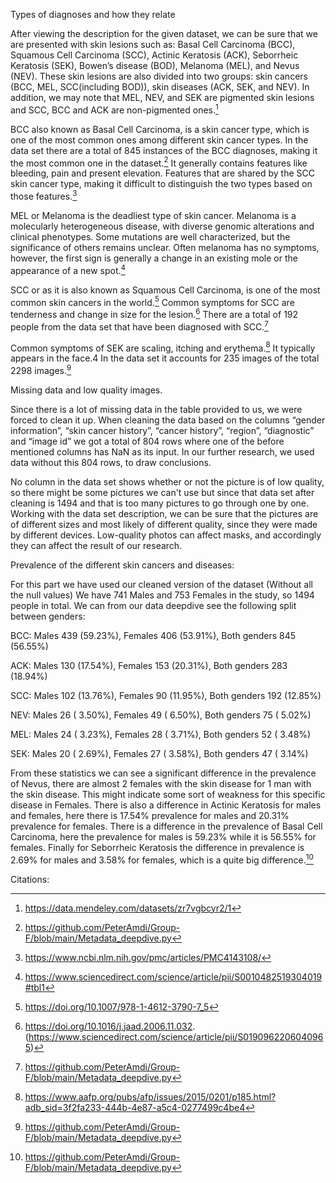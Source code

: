 Types of diagnoses and how they relate

After viewing the description for the given dataset, we can be sure that we are presented with skin lesions such as: Basal Cell Carcinoma (BCC), Squamous Cell Carcinoma (SCC), Actinic Keratosis (ACK), Seborrheic Keratosis (SEK), Bowen’s disease (BOD), Melanoma (MEL), and Nevus (NEV).  These skin lesions are also divided into two groups: skin cancers (BCC, MEL, SCC(including BOD)), skin diseases (ACK, SEK, and NEV).  In addition, we may note that MEL, NEV, and SEK are pigmented skin lesions and SCC, BCC and ACK are non-pigmented ones.[^1]

BCC also known as Basal Cell Carcinoma, is a skin cancer type, which is one of the most common ones among different skin cancer types. In the data set there are a total of 845 instances of the BCC diagnoses, making it the most common one in the dataset.[^2] It generally contains features like bleeding, pain and present elevation. Features that are shared by the SCC skin cancer type, making it difficult to distinguish the two types based on those features.[^3]

MEL or Melanoma is the deadliest type of skin cancer. Melanoma is a molecularly heterogeneous disease, with diverse genomic alterations and clinical phenotypes. Some mutations are well characterized, but the significance of others remains unclear. Often melanoma has no symptoms, however, the first sign is generally a change in an existing mole or the appearance of a new spot.[^4]

SCC or as it is also known as Squamous Cell Carcinoma, is one of the most common skin cancers in the world.[^5] Common symptoms for SCC are tenderness and change in size for the lesion.[^6] There are a total of 192 people from the data set that have been diagnosed with SCC.[^2]

Common symptoms of SEK are scaling, itching and erythema.[^7] It typically appears in the face.4 In the data set it accounts for 235 images of the total 2298 images.[^2]

Missing data and low quality images.

Since there is a lot of missing data in the table provided to us, we were forced to clean it up.
When cleaning the data based on the columns “gender information”, “skin cancer history”, “cancer history”, 
“region”, “diagnostic” and “image id” we got a total of 804 rows where one of the before mentioned columns has NaN as its input. In our further research, we used data without this 804 rows, to draw conclusions.

No column in the data set shows whether or not the picture is of low quality, so there might be some pictures we can't use but since that data set after cleaning is 1494 
and that is too many pictures to go through one by one. Working with the data set description, we can be sure that the pictures are of different sizes and most likely of different quality, since they were made by different devices. Low-quality photos can affect masks, and accordingly they can affect the result of our research.

Prevalence of the different skin cancers and diseases:

For this part we have used our cleaned version of the dataset (Without all the null values)
We have 741 Males and 753 Females in the study, so 1494 people in total.
We can from our data deepdive see the following split between genders:

BCC: Males 439 (59.23%), Females 406 (53.91%), Both genders 845 (56.55%)

ACK: Males 130 (17.54%), Females 153 (20.31%), Both genders 283 (18.94%)

SCC: Males 102 (13.76%), Females 90  (11.95%), Both genders 192 (12.85%)

NEV: Males 26  ( 3.50%), Females 49  ( 6.50%), Both genders 75  ( 5.02%)

MEL: Males 24  ( 3.23%), Females 28  ( 3.71%), Both genders 52  ( 3.48%)

SEK: Males 20  ( 2.69%), Females 27  ( 3.58%), Both genders 47  ( 3.14%)

From these statistics we can see a significant difference in the prevalence of Nevus, there are almost 2 females with the skin disease for 1 man with the skin disease. 
This might indicate some sort of weakness for this specific disease in Females. 
There is also a difference in Actinic Keratosis for males and females, here there is 17.54% prevalence for males and 20.31% prevalence for females. 
There is a difference in the prevalence of Basal Cell Carcinoma, here the prevalence for males is 59.23% while it is 56.55% for females. 
Finally for Seborrheic Keratosis the difference in prevalence is  2.69% for males and 3.58% for females, which is a quite big difference.[^2]

Citations:

[^1]: https://data.mendeley.com/datasets/zr7vgbcyr2/1

[^2]: https://github.com/PeterAmdi/Group-F/blob/main/Metadata_deepdive.py

[^3]: https://www.ncbi.nlm.nih.gov/pmc/articles/PMC4143108/

[^4]: https://www.sciencedirect.com/science/article/pii/S0010482519304019#tbl1

[^5]: https://doi.org/10.1007/978-1-4612-3790-7_5

[^6]: https://doi.org/10.1016/j.jaad.2006.11.032.
(https://www.sciencedirect.com/science/article/pii/S0190962206040965)

[^7]: https://www.aafp.org/pubs/afp/issues/2015/0201/p185.html?adb_sid=3f2fa233-444b-4e87-a5c4-0277499c4be4 
